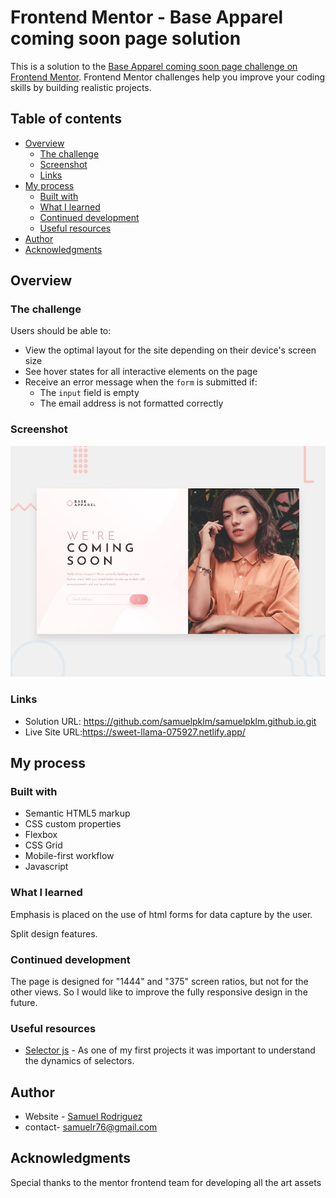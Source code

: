 # Frontend Mentor - Base Apparel coming soon page solution

This is a solution to the [Base Apparel coming soon page challenge on Frontend Mentor](https://www.frontendmentor.io/challenges/base-apparel-coming-soon-page-5d46b47f8db8a7063f9331a0). Frontend Mentor challenges help you improve your coding skills by building realistic projects. 

## Table of contents

- [Overview](#overview)
  - [The challenge](#the-challenge)
  - [Screenshot](#screenshot)
  - [Links](#links)
- [My process](#my-process)
  - [Built with](#built-with)
  - [What I learned](#what-i-learned)
  - [Continued development](#continued-development)
  - [Useful resources](#useful-resources)
- [Author](#author)
- [Acknowledgments](#acknowledgments)

## Overview

### The challenge

Users should be able to:

- View the optimal layout for the site depending on their device's screen size
- See hover states for all interactive elements on the page
- Receive an error message when the `form` is submitted if:
  - The `input` field is empty
  - The email address is not formatted correctly

### Screenshot

![Design preview for the Base Apparel coming soon page coding challenge](./design/desktop-preview.jpg)



### Links

- Solution URL: https://github.com/samuelpklm/samuelpklm.github.io.git
- Live Site URL:https://sweet-llama-075927.netlify.app/

## My process

### Built with

- Semantic HTML5 markup
- CSS custom properties
- Flexbox
- CSS Grid
- Mobile-first workflow
- Javascript


### What I learned

Emphasis is placed on the use of html forms for data capture by the user.

Split design features.


### Continued development

The page is designed for "1444" and "375" screen ratios, but not for the other views. So I would like to improve the fully responsive design in the future.


### Useful resources

- [Selector js](https://www.example.com) - As one of my first projects it was important to understand the dynamics of selectors.

## Author

- Website - [Samuel Rodriguez](https://github.com/samuelpklm)
- contact- samuelr76@gmail.com

## Acknowledgments

Special thanks to the mentor frontend team for developing all the art assets

